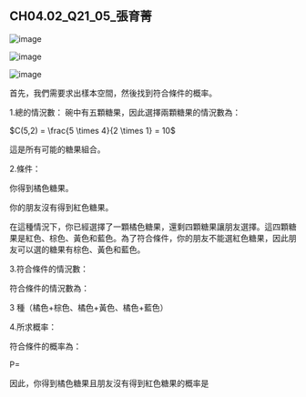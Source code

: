 ## CH04.02_Q21_05_張育菁 

![image](https://github.com/user-attachments/assets/c3dc96c0-d8c7-4c02-9b2d-c0386f0d6a54)

![image](https://github.com/user-attachments/assets/468895de-d040-4960-b84a-77e77ac0d68e)

![image](https://github.com/user-attachments/assets/cbaecb12-c13a-40dd-b8fa-a96c1774fecc)


首先，我們需要求出樣本空間，然後找到符合條件的概率。

1.總的情況數：
碗中有五顆糖果，因此選擇兩顆糖果的情況數為：

$C(5,2) = \frac{5 \times 4}{2 \times 1} = 10$

這是所有可能的糖果組合。

2.條件：

你得到橘色糖果。

你的朋友沒有得到紅色糖果。

在這種情況下，你已經選擇了一顆橘色糖果，還剩四顆糖果讓朋友選擇。這四顆糖果是紅色、棕色、黃色和藍色。為了符合條件，你的朋友不能選紅色糖果，因此朋友可以選的糖果有棕色、黃色和藍色。

3.符合條件的情況數：

符合條件的情況數為：

3 種（橘色+棕色、橘色+黃色、橘色+藍色）

4.所求概率：

符合條件的概率為：

P=

因此，你得到橘色糖果且朋友沒有得到紅色糖果的概率是 

